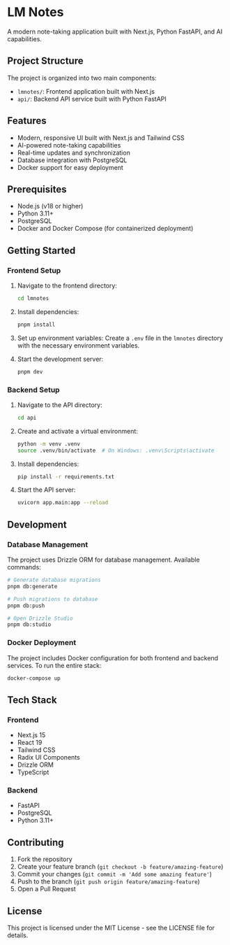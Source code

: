 # LM Notes

A modern note-taking application built with Next.js, Python FastAPI, and AI capabilities.

## Project Structure

The project is organized into two main components:

- `lmnotes/`: Frontend application built with Next.js
- `api/`: Backend API service built with Python FastAPI

## Features

- Modern, responsive UI built with Next.js and Tailwind CSS
- AI-powered note-taking capabilities
- Real-time updates and synchronization
- Database integration with PostgreSQL
- Docker support for easy deployment

## Prerequisites

- Node.js (v18 or higher)
- Python 3.11+
- PostgreSQL
- Docker and Docker Compose (for containerized deployment)

## Getting Started

### Frontend Setup

1. Navigate to the frontend directory:
   ```bash
   cd lmnotes
   ```

2. Install dependencies:
   ```bash
   pnpm install
   ```

3. Set up environment variables:
   Create a `.env` file in the `lmnotes` directory with the necessary environment variables.

4. Start the development server:
   ```bash
   pnpm dev
   ```

### Backend Setup

1. Navigate to the API directory:
   ```bash
   cd api
   ```

2. Create and activate a virtual environment:
   ```bash
   python -m venv .venv
   source .venv/bin/activate  # On Windows: .venv\Scripts\activate
   ```

3. Install dependencies:
   ```bash
   pip install -r requirements.txt
   ```

4. Start the API server:
   ```bash
   uvicorn app.main:app --reload
   ```

## Development

### Database Management

The project uses Drizzle ORM for database management. Available commands:

```bash
# Generate database migrations
pnpm db:generate

# Push migrations to database
pnpm db:push

# Open Drizzle Studio
pnpm db:studio
```

### Docker Deployment

The project includes Docker configuration for both frontend and backend services. To run the entire stack:

```bash
docker-compose up
```

## Tech Stack

### Frontend
- Next.js 15
- React 19
- Tailwind CSS
- Radix UI Components
- Drizzle ORM
- TypeScript

### Backend
- FastAPI
- PostgreSQL
- Python 3.11+

## Contributing

1. Fork the repository
2. Create your feature branch (`git checkout -b feature/amazing-feature`)
3. Commit your changes (`git commit -m 'Add some amazing feature'`)
4. Push to the branch (`git push origin feature/amazing-feature`)
5. Open a Pull Request

## License

This project is licensed under the MIT License - see the LICENSE file for details. 